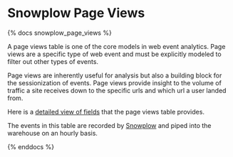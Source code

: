 # Snowplow Page Views
{% docs snowplow_page_views %}

A page views table is one of the core models in web event analytics. Page views are a specific type of web event and must be explicitly modeled to filter out other types of events. 

Page views are inherently useful for analysis but also a building block for the sessionization of events. Page views provide insight to the volume of traffic a site receives down to the specific urls and which url a user landed from. 

Here is a [detailed view of fields](https://github.com/snowplow/web-data-model#31-page-views-table) that the page views table provides.

The events in this table are recorded by [Snowplow](http://github.com/snowplow/snowplow) and piped into the warehouse on an hourly basis. 

{% enddocs %}


